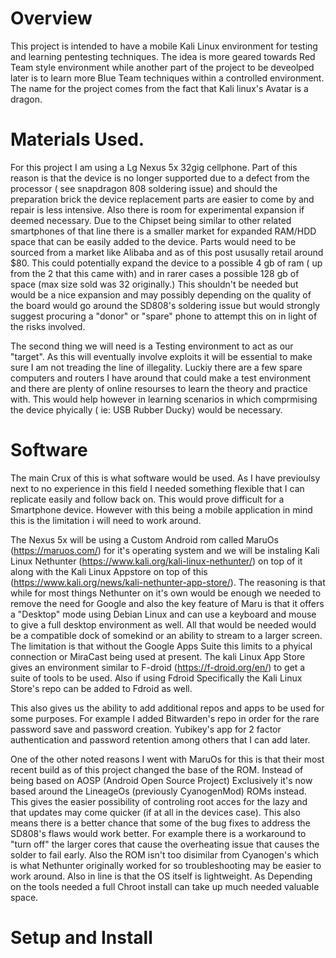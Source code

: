 # Overview

  This project is intended to have a mobile Kali Linux environment for testing and learning pentesting techniques. The idea is more geared towards Red Team style environment while another part of the project to be deveolped later is to learn more Blue Team techniques within a controlled environment. The name for the project comes from the fact that Kali linux's Avatar is a dragon. 

# Materials Used. 

  For this project I am using a Lg Nexus 5x 32gig cellphone. Part of this reason is that the device is no longer supported due to a defect from the processor ( see snapdragon 808 soldering issue) and should the preparation brick the device replacement parts are easier to come by and repair is less intensive. Also there is room for experimental expansion if deemed necessary. Due to the Chipset being similar to other related smartphones of that line there is a smaller market for expanded RAM/HDD space that can be easily added to the device. Parts would need to be sourced from a market like Alibaba and as of this post ususally retail around $80. This could potentially expand the device to a possible 4 gb of ram ( up from the 2 that this came with) and in rarer cases a possible 128 gb of space (max size sold was 32 originally.) This shouldn't be needed but would be a nice expansion and may possibly depending on the quality of the board would go around the SD808's soldering issue but would strongly suggest procuring a "donor" or "spare" phone to attempt this on in light of the risks involved. 
  
  The second thing we will need is a Testing environment to act as our "target". As this will eventually involve exploits it will be essential to make sure I am not treading the line of illegality. Luckiy there are a few spare computers and routers I have around that could make a test environment and there are plenty of online resourses to learn the theory and practice with. This would help however in learning scenarios in which comprmising the device phyically ( ie: USB Rubber Ducky) would be necessary.

# Software 

  The main Crux of this is what software would be used. As I have previoulsy next to no experience in this field I needed something flexible that I can replicate easily and follow back on. This would prove difficult for a Smartphone device. However with this being a mobile application in mind this is the limitation i will need to work around. 

The Nexus 5x will be using a Custom Android rom called MaruOs (https://maruos.com/) for it's operating system and we will be instaling Kali Linux Nethunter (https://www.kali.org/kali-linux-nethunter/) on top of it along with the Kali Linux Appstore on top of this (https://www.kali.org/news/kali-nethunter-app-store/). The reasoning is that while for most things Nethunter on it's own would be enough we needed to remove the need for Google and also the key feature of Maru is that it offers a "Desktop" mode using Debian Linux and can use a keyboard and mouse to give a full desktop environment as well. All that would be needed would be a compatible dock of somekind or an ability to stream to a larger screen. The limitation is that without the Google Apps Suite this limits to a phyical connection or MiraCast being used at present. The kali Linux App Store gives an environment similar to F-droid (https://f-droid.org/en/) to get a suite of tools to be used. Also if using Fdroid Specifically the Kali Linux Store's repo can be added to Fdroid as well. 

 This also gives us the ability to add additional repos and apps to be used for some purposes. For example I added Bitwarden's repo in order for the rare password save and password creation. Yubikey's app for 2 factor authentication and password retention among others that I can add later.

  One of the other noted reasons I went with MaruOs for this is that their most recent build as of this project changed the base of the ROM. Instead of being based on AOSP (Android Open Source Project) Exclusively it's now based around the LineageOs (previously CyanogenMod) ROMs instead. This gives the easier possibility of controling root acces for the lazy and that updates may come quicker (if at all in the devices case). This also means there is a better chance that some of the bug fixes to address the SD808's flaws would work better. For example there is a workaround to "turn off" the larger cores that cause the overheating issue that causes the solder to fail early. Also the ROM isn't too disimilar from Cyanogen's which is what Nethunter originally worked for so troubleshooting may be easier to work around.   Also in line is that the OS itself is lightweight. As Depending on the tools needed a full Chroot install can take up much needed valuable space. 


# Setup and Install 
  

